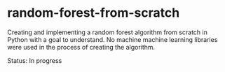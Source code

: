 # random-forest-from-scratch
Creating and implementing a random forest algorithm from scratch in Python with a goal to understand. No machine machine learning libraries were used in the process of creating the algorithm.

Status: In progress
